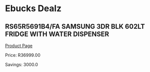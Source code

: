 
# Ebucks Dealz
## RS65R5691B4/FA SAMSUNG 3DR BLK 602LT FRIDGE WITH WATER DISPENSER
[Product Page](https://www.ebucks.com/web/shop/productSelected.do?prodId=1162697168&catId=363628279)

Price: R36999.00

Savings: 3000.0


	